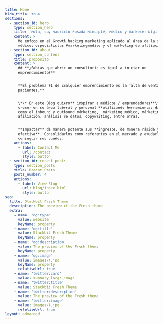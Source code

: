 ```yaml
---
title: Home
hide_title: true
sections:
  - section_id: hero
    type: section_hero
    title: 'Hola, soy Mauricio Posada Hincapié, Médico y Marketer Digital'
    content: >
      Me enfoco en el Growth hacking marketing aplicado al área de la salud para
      médicos especialistas #marketingmédico y el marketing de afiliación
  - section_id: about
    type: section_content
    title: propósito
    content: >
      ## **¿Sabias que abrir un consultorio es igual a iniciar un
      emprendimiento?**


      **El problema #1 de cualquier emprendimiento es la falta de ventas o
      pacientes.**


      \*\* En este Blog quiero** inspirar a médicos / emprendedores**\*\* a
      crecer en su área laboral y personal **utilizando herramientas digitales**
      como el inbound y outbound márketing,  márketing médico, márketing de
      afiliación, análisis de datos, copywriting, entre otras.


      **Impactar** de manera potente sus **ingresos, de manera rápida y
      efectiva**. Consolidarlos como referentes en el mercado y ayudarles a
      conseguir sus sueños.
    actions:
      - label: Contact Me
        url: /contact
        style: button
  - section_id: recent-posts
    type: section_posts
    title: Recent Posts
    posts_number: 4
    actions:
      - label: View Blog
        url: blog/index.html
        style: button
seo:
  title: Stackbit Fresh Theme
  description: The preview of the Fresh theme
  extra:
    - name: 'og:type'
      value: website
      keyName: property
    - name: 'og:title'
      value: Stackbit Fresh Theme
      keyName: property
    - name: 'og:description'
      value: The preview of the Fresh theme
      keyName: property
    - name: 'og:image'
      value: images/4.jpg
      keyName: property
      relativeUrl: true
    - name: 'twitter:card'
      value: summary_large_image
    - name: 'twitter:title'
      value: Stackbit Fresh Theme
    - name: 'twitter:description'
      value: The preview of the Fresh theme
    - name: 'twitter:image'
      value: images/4.jpg
      relativeUrl: true
layout: advanced
---
```

